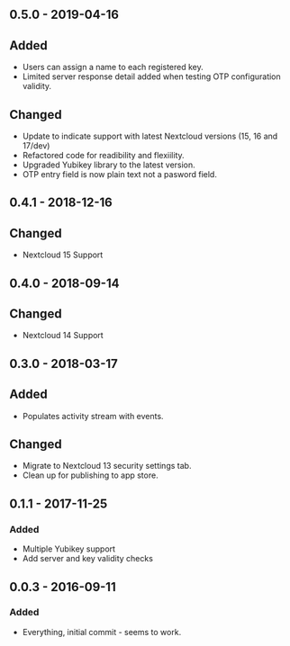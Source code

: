 ## 0.5.0 - 2019-04-16
## Added
- Users can assign a name to each registered key.
- Limited server response detail added when testing OTP configuration validity.

## Changed
- Update to indicate support with latest Nextcloud versions (15, 16 and 17/dev)
- Refactored code for readibility and flexiility.
- Upgraded Yubikey library to the latest version.
- OTP entry field is now plain text not a pasword field.

## 0.4.1 - 2018-12-16
## Changed
- Nextcloud 15 Support

## 0.4.0 - 2018-09-14
## Changed
- Nextcloud 14 Support

## 0.3.0 - 2018-03-17
## Added
- Populates activity stream with events.

## Changed
- Migrate to Nextcloud 13 security settings tab.
- Clean up for publishing to app store.

## 0.1.1 - 2017-11-25
### Added
- Multiple Yubikey support
- Add server and key validity checks

## 0.0.3 - 2016-09-11
### Added
- Everything, initial commit - seems to work.

